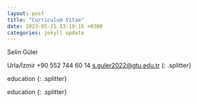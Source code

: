 ```yaml
---
layout: post
title: "Curriculum Vitae"
date: 2023-05-21 13:19:15 +0300
categories: jekyll update
---
```


Selin Güler

Urla/İzmir
+90 552 744 60 14
s.guler2022@gtu.edu.tr
{: .splitter}

education
{: .splitter}

education
{: .splitter}